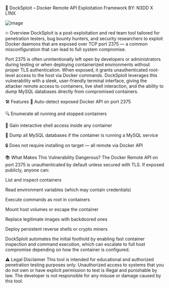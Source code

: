 🐳 DockSploit – Docker Remote API Exploitation Framework
BY: N3DD X L1NX

![image](https://github.com/user-attachments/assets/64cd474b-103a-4e92-a746-80a12d04d58f)

🔥 Overview
DockSploit is a post-exploitation and red team tool tailored for penetration testers, bug bounty hunters, and security researchers to exploit Docker daemons that are exposed over TCP port 2375 — a common misconfiguration that can lead to full system compromise.

Port 2375 is often unintentionally left open by developers or administrators during testing or when deploying containerized environments without proper TLS authentication. When exposed, it grants unauthenticated root-level access to the host via Docker commands. DockSploit leverages this vulnerability with a sleek, user-friendly terminal interface, giving the attacker remote access to containers, live shell interaction, and the ability to dump MySQL databases directly from compromised containers.

🛠️ Features
📡 Auto-detect exposed Docker API on port 2375

🔍 Enumerate all running and stopped containers

🐚 Gain interactive shell access inside any container

💾 Dump all MySQL databases if the container is running a MySQL service

🔒 Does not require installing on target — all remote via Docker API

📚 What Makes This Vulnerability Dangerous?
The Docker Remote API on port 2375 is unauthenticated by default unless secured with TLS. If exposed publicly, anyone can:

List and inspect containers

Read environment variables (which may contain credentials)

Execute commands as root in containers

Mount host volumes or escape the container

Replace legitimate images with backdoored ones

Deploy persistent reverse shells or crypto miners

DockSploit automates the initial foothold by enabling fast container inspection and command execution, which can escalate to full host compromise depending on how the container is configured.

⚠️ Legal Disclaimer
This tool is intended for educational and authorized penetration testing purposes only. Unauthorized access to systems that you do not own or have explicit permission to test is illegal and punishable by law. The developer is not responsible for any misuse or damage caused by this tool.
